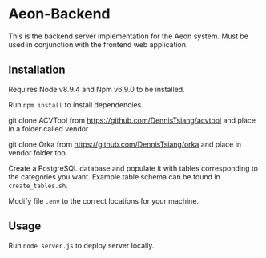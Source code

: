 # Aeon-Backend

This is the backend server implementation for the Aeon system. Must be used in
conjunction with the frontend web application.

## Installation

Requires Node v8.9.4 and Npm v6.9.0 to be installed.

Run `npm install` to install dependencies.

git clone ACVTool from https://github.com/DennisTsiang/acvtool and place in a folder called vendor

git clone Orka from https://github.com/DennisTsiang/orka and place in vendor folder too.

Create a PostgreSQL database and populate it with tables corresponding to the
categories you want. Example table schema can be found in `create_tables.sh`.

Modify file `.env` to the correct locations for your machine.


## Usage
Run `node server.js` to deploy server locally.
